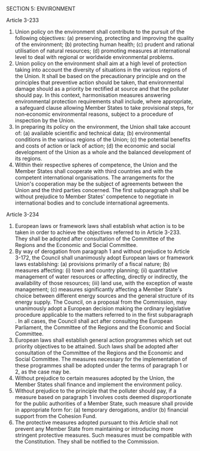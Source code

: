 SECTION 5: ENVIRONMENT

Article 3-233

1. Union policy on the environment shall contribute to the pursuit of the following objectives:
(a) preserving, protecting and improving the quality of the environment;
(b) protecting human health;
(c) prudent and rational utilisation of natural resources;
(d) promoting measures at international level to deal with regional or worldwide environmental
problems.
2. Union policy on the environment shall aim at a high level of protection taking into account the
diversity of situations in the various regions of the Union. It shall be based on the precautionary
principle and on the principles that preventive action should be taken, that environmental damage
should as a priority be rectified at source and that the polluter should pay.
In this context, harmonisation measures answering environmental protection requirements shall
include, where appropriate, a safeguard clause allowing Member States to take provisional steps, for
non‑economic environmental reasons, subject to a procedure of inspection by the Union.
3. In preparing its policy on the environment, the Union shall take account of:
(a) available scientific and technical data;
(b) environmental conditions in the various regions of the Union;
(c) the potential benefits and costs of action or lack of action;
(d) the economic and social development of the Union as a whole and the balanced development of
its regions.
4. Within their respective spheres of competence, the Union and the Member States shall cooperate
with third countries and with the competent international organisations. The arrangements for the
Union's cooperation may be the subject of agreements between the Union and the third parties
concerned.
The first subparagraph shall be without prejudice to Member States' competence to negotiate in
international bodies and to conclude international agreements.

Article 3-234
1. European laws or framework laws shall establish what action is to be taken in order to achieve
the objectives referred to in Article 3-233. They shall be adopted after consultation of the
Committee of the Regions and the Economic and Social Committee.
2. By way of derogation from paragraph 1 and without prejudice to Article 3-172, the Council
shall unanimously adopt European laws or framework laws establishing:
(a) provisions primarily of a fiscal nature;
(b) measures affecting:
(i) town and country planning;
(ii) quantitative management of water resources or affecting, directly or indirectly, the availability
of those resources;
(iii) land use, with the exception of waste management;
(c) measures significantly affecting a Member State's choice between different energy sources and the
general structure of its energy supply.
The Council, on a proposal from the Commission, may unanimously adopt a European decision
making the ordinary legislative procedure applicable to the matters referred to in the first
subparagraph .
In all cases, the Council shall act after consulting the European Parliament, the Committee of the
Regions and the Economic and Social Committee.
3. European laws shall establish general action programmes which set out priority objectives to be
attained. Such laws shall be adopted after consultation of the Committee of the Regions and the
Economic and Social Committee.
The measures necessary for the implementation of these programmes shall be adopted under the
terms of paragraph 1 or 2, as the case may be.
4. Without prejudice to certain measures adopted by the Union, the Member States shall finance
and implement the environment policy.
5. Without prejudice to the principle that the polluter should pay, if a measure based on
paragraph 1 involves costs deemed disproportionate for the public authorities of a Member State,
such measure shall provide in appropriate form for:
(a) temporary derogations, and/or
(b) financial support from the Cohesion Fund.
6. The protective measures adopted pursuant to this Article shall not prevent any Member State
from maintaining or introducing more stringent protective measures. Such measures must be
compatible with the Constitution. They shall be notified to the Commission.

